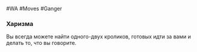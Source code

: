 #WA #Moves #Ganger 

### Харизма  
Вы всегда можете найти одного-двух кроликов, готовых идти за вами и делать то, что вы говорите.
